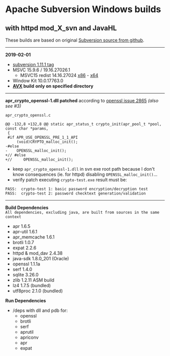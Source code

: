 # Apache Subversion Windows builds #  
## with httpd mod_X_svn and JavaHL ##   
These builds are based on original [Subversion source from github](https://github.com/apache/subversion).

----
**2019-02-01**

- [subversion 1.11.1 tag](https://github.com/apache/subversion/tree/1.11.1)
- MSVC 15.9.6 / 19.16.27026.1
  - MSVC15 redist 14.16.27024 [x86](https://aka.ms/vs/15/release/VC_redist.x86.exe) - [x64](https://aka.ms/vs/15/release/VC_redist.x64.exe)
- Window Kit 10.0.17763.0
- **[AVX](https://msdn.microsoft.com/fr-fr/library/jj620901.aspx) build** __only on specified directory__
----
**apr_crypto_openssl-1.dll patched** according to [openssl issue 2865](https://github.com/openssl/openssl/issues/2865) *(also see #3)*
```
apr_crypto_openssl.c

@@ -132,8 +132,8 @@ static apr_status_t crypto_init(apr_pool_t *pool, const char *params,
 {
 #if APR_USE_OPENSSL_PRE_1_1_API
     (void)CRYPTO_malloc_init();
-#else
-    OPENSSL_malloc_init();
+// #else
+//     OPENSSL_malloc_init();
```
  - keep `apr_crypto_openssl-1.dll` in svn exe root path because I don't know consequences (ie. for httpd) disabling `OPENSSL_malloc_init()`...
  - verify patch executing `crypto-test.exe` result must be:
```
PASS:  crypto-test 1: basic password encryption/decryption test
PASS:  crypto-test 2: password checktext generation/validation
```
----
**Build Dependencies**  
``All dependencies, excluding java, are built from sources in the same context``

 - apr 1.6.5
 - apr-util 1.6.1
 - apr_memcache 1.6.1
 - brotli 1.0.7
 - expat 2.2.6
 - httpd & mod_dav 2.4.38
 - java-sdk 1.8.0_201 (Oracle)
 - openssl 1.1.1a
 - serf 1.4.0
 - sqlite 3.26.0
 - zlib 1.2.11 ASM build
 - lz4 1.7.5 (bundled)
 - utf8proc 2.1.0 (bundled)

**Run Dependencies**

- /deps with dll and pdb for:
  - openssl
  - brotli
  - serf
  - aprutil
  - apriconv
  - apr
  - expat